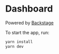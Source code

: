 # Dashboard

Powered by [Backstage](https://backstage.io)

To start the app, run:

```sh
yarn install
yarn dev
```
